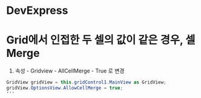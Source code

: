 # DevExpress


# Grid에서 인접한 두 셀의 값이 같은 경우, 셀 Merge

1. 속성 - Gridview - AllCellMerge - True 로 변경

```csharp
GridView gridView = this.gridControl1.MainView as GridView;
gridView.OptionsView.AllowCellMerge = true;
'''

